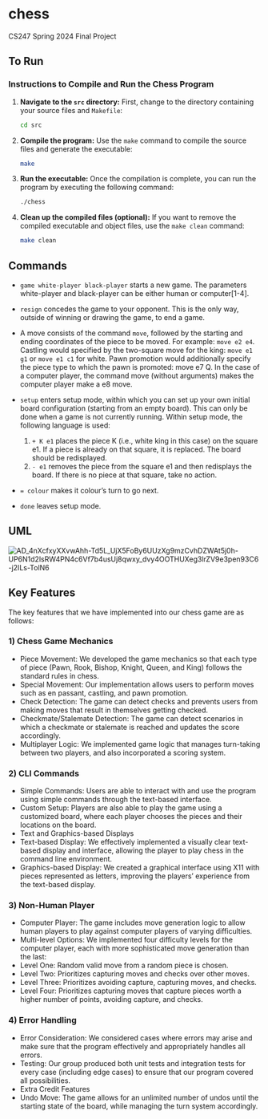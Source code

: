 # chess
CS247 Spring 2024 Final Project

## To Run

### Instructions to Compile and Run the Chess Program

1. **Navigate to the `src` directory:**
   First, change to the directory containing your source files and `Makefile`:
   ```bash
   cd src
   ```

2. **Compile the program:**
   Use the `make` command to compile the source files and generate the executable:
   ```bash
   make
   ```

3. **Run the executable:**
   Once the compilation is complete, you can run the program by executing the following command:
   ```bash
   ./chess
   ```

4. **Clean up the compiled files (optional):**
   If you want to remove the compiled executable and object files, use the `make clean` command:
   ```bash
   make clean
   ```


## Commands

- `game white-player black-player` starts a new game. The parameters white-player and black-player
can be either human or computer[1-4].

- `resign` concedes the game to your opponent. This is the only way, outside of winning or drawing the game, to end a
game.
-  A move consists of the command `move`, followed by the starting and ending coordinates of the piece to be moved. For
example: `move e2 e4`. Castling would specified by the two-square move for the king: `move e1 g1` or `move e1
c1` for white. Pawn promotion would additionally specify the piece type to which the pawn is promoted: move e7
Q. In the case of a computer player, the command move (without arguments) makes the computer player make a
e8 move.

- `setup` enters setup mode, within which you can set up your own initial board configuration (starting from an empty board). This can only be done when a game is not currently running. Within setup mode, the following language is used:
  
  1. `+ K e1` places the piece K (i.e., white king in this case) on the square e1. If a piece is already on that square, it is replaced. The board should be redisplayed.
  2. `- e1` removes the piece from the square e1 and then redisplays the board. If there is no piece at that square, take no action.

- `= colour` makes it colour’s turn to go next.
- `done` leaves setup mode.

## UML
![AD_4nXcfxyXXvwAhh-Td5L_UjX5FoBy6UUzXg9mzCvhDZWAt5j0h-UP6N1d2lsRW4PN4c6Vf7b4usUj8qwxy_dvy4OOTHUXeg3lrZV9e3pen93C6-j2ILs-TolN6](https://github.com/user-attachments/assets/3b424598-6e64-46eb-ad89-6ada299bc8ca)

## Key Features
The key features that we have implemented into our chess game are as follows:

### 1) Chess Game Mechanics
- Piece Movement: We developed the game mechanics so that each type of piece (Pawn, Rook, Bishop, Knight, Queen, and King) follows the standard rules in chess.
- Special Movement: Our implementation allows users to perform moves such as en passant, castling, and pawn promotion.
- Check Detection: The game can detect checks and prevents users from making moves that result in themselves getting checked.
- Checkmate/Stalemate Detection: The game can detect scenarios in which a checkmate or stalemate is reached and updates the score accordingly.
- Multiplayer Logic: We implemented game logic that manages turn-taking between two players, and also incorporated a scoring system.
  
### 2) CLI Commands
- Simple Commands: Users are able to interact with and use the program using simple commands through the text-based interface.
- Custom Setup: Players are also able to play the game using a customized board, where each player chooses the pieces and their locations on the board.
- Text and Graphics-based Displays
- Text-based Display: We effectively implemented a visually clear text-based display and interface, allowing the player to play chess in the command line environment.
- Graphics-based Display: We created a graphical interface using X11 with pieces represented as letters, improving the players’ experience from the text-based display.
  
### 3) Non-Human Player
- Computer Player: The game includes move generation logic to allow human players to play against computer players of varying difficulties.
- Multi-level Options: We implemented four difficulty levels for the computer player, each with more sophisticated move generation than the last:
- Level One: Random valid move from a random piece is chosen.
- Level Two: Prioritizes capturing moves and checks over other moves.
- Level Three: Prioritizes avoiding capture, capturing moves, and checks.
- Level Four: Prioritizes capturing moves that capture pieces worth a higher number of points, avoiding capture, and checks.

### 4) Error Handling
- Error Consideration: We considered cases where errors may arise and make sure that the program effectively and appropriately handles all errors.
- Testing: Our group produced both unit tests and integration tests for every case (including edge cases) to ensure that our program covered all possibilities.
- Extra Credit Features
- Undo Move: The game allows for an unlimited number of undos until the starting state of the board, while managing the turn system accordingly. 
